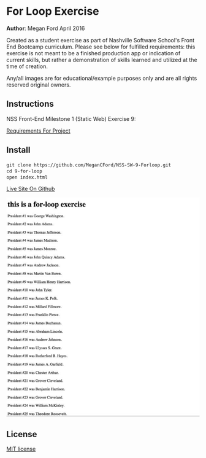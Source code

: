 # For Loop Exercise

**Author**: Megan Ford April 2016 


Created as a student exercise as part of Nashville Software School's Front End Bootcamp curriculum. Please see below for fulfilled requirements: this exercise is not meant to be a finished production app or indication of current skills, but rather a demonstration of skills learned and utilized at the time of creation.


Any/all images are for educational/example purposes only and are all rights reserved original owners. 


## Instructions


NSS Front-End Milestone 1 (Static Web) Exercise 9: 


[Requirements For Project](https://github.com/nashville-software-school/front-end-milestones/blob/master/2-the-static-web/exercises/SW_JS_FOR.md)



## Install


``` 
git clone https://github.com/MeganCFord/NSS-SW-9-Forloop.git
cd 9-for-loop
open index.html
```

[Live Site On Github]()


![screenshot](forloop-screenshot.jpg)


## License 


[MIT license](LICENSE.md)

